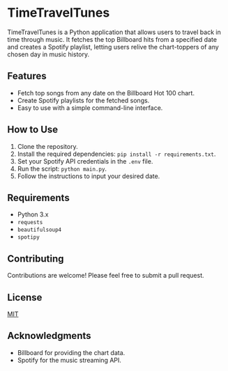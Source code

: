 # TimeTravelTunes

TimeTravelTunes is a Python application that allows users to travel back in time through music. It fetches the top Billboard hits from a specified date and creates a Spotify playlist, letting users relive the chart-toppers of any chosen day in music history.

## Features

- Fetch top songs from any date on the Billboard Hot 100 chart.
- Create Spotify playlists for the fetched songs.
- Easy to use with a simple command-line interface.

## How to Use

1. Clone the repository.
2. Install the required dependencies: `pip install -r requirements.txt`.
3. Set your Spotify API credentials in the `.env` file.
4. Run the script: `python main.py`.
5. Follow the instructions to input your desired date.

## Requirements

- Python 3.x
- `requests`
- `beautifulsoup4`
- `spotipy`

## Contributing

Contributions are welcome! Please feel free to submit a pull request.

## License

[MIT](LICENSE)

## Acknowledgments

- Billboard for providing the chart data.
- Spotify for the music streaming API.
